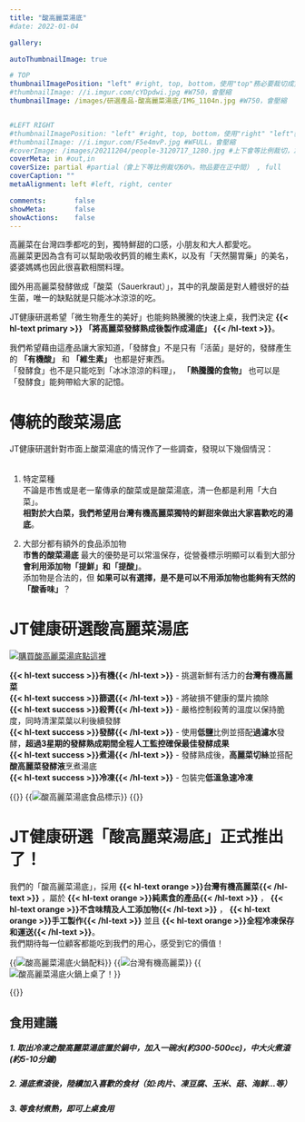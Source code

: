 ```yaml
---
title: "酸高麗菜湯底"
#date: 2022-01-04

gallery: 

autoThumbnailImage: true

# TOP
thumbnailImagePosition: "left" #right, top, bottom，使用"top"務必要裁切成寬度750，這樣才會正確顯示，其他用原尺寸即可
#thumbnailImage: //i.imgur.com/cYDpdwi.jpg #W750，會壓縮
thumbnailImage: /images/研選產品-酸高麗菜湯底/IMG_1104n.jpg #W750，會壓縮


#LEFT RIGHT
#thumbnailImagePosition: "left" #right, top, bottom，使用"right" "left"務必要裁切成接近正方形，這樣才會正確顯示
#thumbnailImage: //i.imgur.com/F5e4mvP.jpg #WFULL，會壓縮
#coverImage: /images/20211204/people-3120717_1280.jpg #上下會等比例裁切，左右不變，WFULL
coverMeta: in #out,in
coverSize: partial #partial（會上下等比例裁切60%，物品要在正中間） , full
coverCaption: ""
metaAlignment: left #left, right, center

comments:       false
showMeta:       false
showActions:    false
---
```

高麗菜在台灣四季都吃的到，獨特鮮甜的口感，小朋友和大人都愛吃。\
高麗菜更因為含有可以幫助吸收鈣質的維生素K，以及有「天然腸胃藥」的美名，婆婆媽媽也因此很喜歡相關料理。
<!--more-->

國外用高麗菜發酵做成「酸菜（Sauerkraut）」，其中的乳酸菌是對人體很好的益生菌，唯一的缺點就是只能冰冰涼涼的吃。

JT健康研選希望「微生物產生的美好」也能夠熱騰騰的快速上桌，我們決定
**{{< hl-text primary >}}
「將高麗菜發酵熟成後製作成湯底」
{{< /hl-text >}}**。

我們希望藉由這產品讓大家知道，「發酵食」不是只有「活菌」是好的，發酵產生的 **「有機酸」** 和 **「維生素」** 也都是好東西。\
「發酵食」也不是只能吃到「冰冰涼涼的料理」， **「熱騰騰的食物」** 也可以是「發酵食」能夠帶給大家的記憶。

# 傳統的酸菜湯底
JT健康研選針對市面上酸菜湯底的情況作了一些調查，發現以下幾個情況：
######
1. 特定菜種\
   不論是市售或是老一輩傳承的酸菜或是酸菜湯底，清一色都是利用「大白菜」。\
   **相對於大白菜，我們希望用台灣有機高麗菜獨特的鮮甜來做出大家喜歡吃的湯底**。
   
2. 大部分都有額外的食品添加物\
   **市售的酸菜湯底** 最大的優勢是可以常溫保存，從營養標示明顯可以看到大部分 **會利用添加物「提鮮」和「提酸」**。\
   添加物是合法的，但 **如果可以有選擇，是不是可以不用添加物也能夠有天然的「酸香味」**？
   
# JT健康研選酸高麗菜湯底
[![](/images/JT健康研選-購買點我1.png "購買酸高麗菜湯底點這裡")](https://haofresh.fami.life/000520/index.php?action=product_detail&prod_no=P0052000012320)

**{{< hl-text success >}}有機{{< /hl-text >}}** - 挑選新鮮有活力的**台灣有機高麗菜**\
**{{< hl-text success >}}篩選{{< /hl-text >}}** - 將破損不健康的葉片摘除\
**{{< hl-text success >}}殺菁{{< /hl-text >}}** - 嚴格控制殺菁的溫度以保持脆度，同時清潔菜葉以利後續發酵\
**{{< hl-text success >}}發酵{{< /hl-text >}}** - 使用**低鹽**比例並搭配**過濾水**發酵，**超過3星期的發酵熟成期間全程人工監控確保最佳發酵成果**\
**{{< hl-text success >}}煮湯{{< /hl-text >}}** - 發酵熟成後，**高麗菜切絲**並搭配**酸高麗菜發酵液**烹煮湯底\
**{{< hl-text success >}}冷凍{{< /hl-text >}}** - 包裝完**低溫急速冷凍**

{{<image classes="clear">}}
{{<image classes="left nocaption fancybox fig-100" thumbnail-width="60%" thumbnail-height="60%" src="/images/食品標示/酸高麗菜湯底食品標示.jpg" title="酸高麗菜湯底食品標示" >}}
{{<image classes="clear">}}

# JT健康研選「酸高麗菜湯底」正式推出了！
我們的「酸高麗菜湯底」，採用
**{{< hl-text orange >}}台灣有機高麗菜{{< /hl-text >}}**
，屬於
**{{< hl-text orange >}}純素食的產品{{< /hl-text >}}**
，
**{{< hl-text orange >}}不含味精及人工添加物{{< /hl-text >}}**
，
**{{< hl-text orange >}}手工製作{{< /hl-text >}}**
並且
**{{< hl-text orange >}}全程冷凍保存和運送{{< /hl-text >}}**。\
我們期待每一位顧客都能吃到我們的用心，感受到它的價值！

{{<image classes="fancybox fig-33" thumbnail-width="97%" thumbnail-height="97%" src="/images/研選產品-酸高麗菜湯底/IMG_1104.jpg" title="酸高麗菜湯底火鍋配料" >}}
{{<image classes="fancybox fig-33" thumbnail-width="97%" thumbnail-height="97%" src="/images/研選產品-酸高麗菜湯底/IMG_9984.jpg" title="台灣有機高麗菜" >}}
{{<image classes="fancybox fig-33" thumbnail-width="93%" thumbnail-height="93%" src="/images/研選產品-酸高麗菜湯底/IMG_1174.jpg" title="酸高麗菜湯底火鍋上桌了！" >}}

{{<image classes="clear">}}
## 食用建議
##### 1. 取出冷凍之酸高麗菜湯底置於鍋中，加入一碗水(約300-500cc)，中大火煮滾(約5-10分鐘)
##### 2. 湯底煮滾後，陸續加入喜歡的食材（如:肉片、凍豆腐、玉米、菇、海鮮…等）
##### 3. 等食材煮熟，即可上桌食用